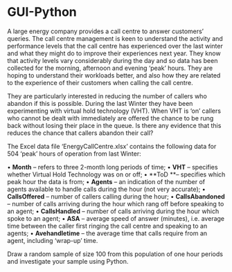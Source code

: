 # GUI-Python

A large energy company provides a call centre to answer customers’ queries. The call centre management
is keen to understand the activity and performance levels that the call centre has experienced over the last
winter and what they might do to improve their experiences next year. They know that activity levels vary
considerably during the day and so data has been collected for the morning, afternoon and evening ‘peak’
hours. They are hoping to understand their workloads better, and also how they are related to the experience
of their customers when calling the call centre.


They are particularly interested in reducing the number of callers who abandon if this is possible. During the
last Winter they have been experimenting with virtual hold technology (VHT). When VHT is ‘on’ callers who
cannot be dealt with immediately are offered the chance to be rung back without losing their place in the
queue. Is there any evidence that this reduces the chance that callers abandon their call?


The Excel data file ‘EnergyCallCentre.xlsx’ contains the following data for 504 ‘peak’ hours of operation from
last Winter:

• **Month** – refers to three 2-month long periods of time;
• **VHT** – specifies whether Virtual Hold Technology was on or off;
• **ToD **– specifies which peak hour the data is from;
• **Agents** – an indication of the number of agents available to handle calls during the hour (not very
accurate);
• **CallsOffered** – number of callers calling during the hour;
• **CallsAbandoned** – number of calls arriving during the hour which rang off before speaking to an agent;
• **CallsHandled** – number of calls arriving during the hour which spoke to an agent;
• **ASA** – average speed of answer (minutes), i.e. average time between the caller first ringing the call
centre and speaking to an agents;
• **Avehandletime** – the average time that calls require from an agent, including ‘wrap-up’ time.


Draw a random sample of size 100 from this population of one hour periods and investigate your sample
using Python.
